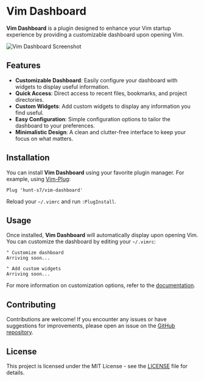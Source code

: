# Vim Dashboard

**Vim Dashboard** is a plugin designed to enhance your Vim startup experience by providing a customizable dashboard upon opening Vim.

![Vim Dashboard Screenshot](screenshot.png)

## Features

- **Customizable Dashboard**: Easily configure your dashboard with widgets to display useful information.
- **Quick Access**: Direct access to recent files, bookmarks, and project directories.
- **Custom Widgets**: Add custom widgets to display any information you find useful.
- **Easy Configuration**: Simple configuration options to tailor the dashboard to your preferences.
- **Minimalistic Design**: A clean and clutter-free interface to keep your focus on what matters.

## Installation

You can install **Vim Dashboard** using your favorite plugin manager. For example, using [Vim-Plug](https://github.com/junegunn/vim-plug):

```vim
Plug 'hunt-s7/vim-dashboard'
```

Reload your `~/.vimrc` and run `:PlugInstall`.

## Usage

Once installed, **Vim Dashboard** will automatically display upon opening Vim. You can customize the dashboard by editing your `~/.vimrc`:

```vim
" Customize dashboard
Arriving soon...

" Add custom widgets
Arriving soon...

```

For more information on customization options, refer to the [documentation](docs/).

## Contributing

Contributions are welcome! If you encounter any issues or have suggestions for improvements, please open an issue on the [GitHub repository](https://github.com/hunt-s7/vim-dashboard).

## License

This project is licensed under the MIT License - see the [LICENSE](LICENSE) file for details.

